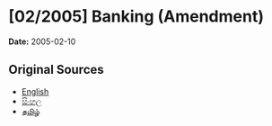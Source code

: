 # [02/2005] Banking (Amendment)

**Date:** 2005-02-10

## Original Sources

- [English](https://documents.gov.lk/view/acts/2005/2/02-2005_E.pdf)
- [සිංහල](https://documents.gov.lk/view/acts/2005/2/02-2005_S.pdf)
- [தமிழ்](https://documents.gov.lk/view/acts/2005/2/02-2005_T.pdf)
